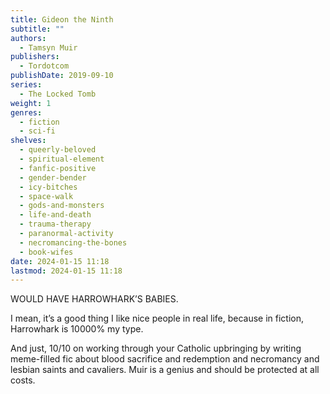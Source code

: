 ```yaml
---
title: Gideon the Ninth
subtitle: ""
authors:
  - Tamsyn Muir
publishers:
  - Tordotcom
publishDate: 2019-09-10
series:
  - The Locked Tomb
weight: 1
genres:
  - fiction
  - sci-fi
shelves:
  - queerly-beloved
  - spiritual-element
  - fanfic-positive
  - gender-bender
  - icy-bitches
  - space-walk
  - gods-and-monsters
  - life-and-death
  - trauma-therapy
  - paranormal-activity
  - necromancing-the-bones
  - book-wifes
date: 2024-01-15 11:18
lastmod: 2024-01-15 11:18
---
```

WOULD HAVE HARROWHARK’S BABIES.  
  
I mean, it’s a good thing I like nice people in real life, because in fiction, Harrowhark is 10000% my type.  
  
And just, 10/10 on working through your Catholic upbringing by writing meme-filled fic about blood sacrifice and redemption and necromancy and lesbian saints and cavaliers. Muir is a genius and should be protected at all costs.